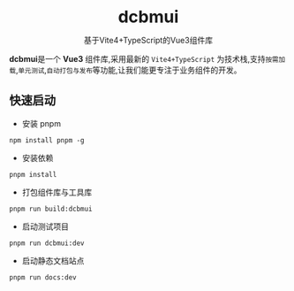 <br />
<br />
<div style="text-align:center">
<b style="font-size:30px">dcbmui</b>
<p>基于Vite4+TypeScript的Vue3组件库</p>
</div>

**dcbmui**是一个 **Vue3** 组件库,采用最新的 `Vite4+TypeScript` 为技术栈,支持`按需加载`,`单元测试`,`自动打包与发布`等功能,让我们能更专注于业务组件的开发。



## 快速启动

- 安装 pnpm

```
npm install pnpm -g
```

- 安装依赖

```
pnpm install
```

- 打包组件库与工具库

```
pnpm run build:dcbmui
```

- 启动测试项目

```
pnpm run dcbmui:dev
```

- 启动静态文档站点

```
pnpm run docs:dev
```

